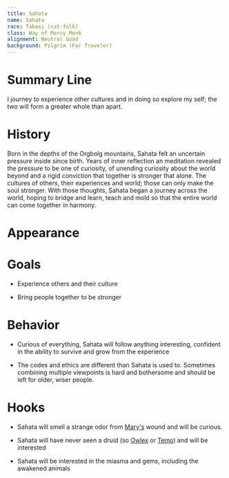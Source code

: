 ```yaml
---
title: Sahata
name: Sahata
race: Tabaxi (cat-folk)
class: Way of Mercy Monk
alignment: Neutral Good
background: Pilgrim (Far Traveler)
---
```



# Summary Line

I journey to experience other cultures and in doing so explore my self; the two will form a greater whole than apart. 

# History

Born in the depths of the Orgbolg mountains, Sahata felt an uncertain pressure inside since birth. Years of inner reflection an meditation revealed the pressure to be one of curiosity, of unending curiosity about the world beyond and a rigid conviction that together is stronger that alone. The cultures of others, their experiences and world; those can only make the soul stronger. With those thoughts, Sahata began a journey across the world, hoping to bridge and learn, teach and mold so that the entire world can come together in harmony.

# Appearance

# Goals

- Experience others and their culture

- Bring people together to be stronger

# Behavior

- Curious of everything, Sahata will follow anything interesting, confident in the ability to survive and grow from the experience

- The codes and ethics are different than Sahata is used to. Sometimes combining multiple viewpoints is hard and bothersome and should be left for older, wiser people.

# Hooks

- Sahata will smell a strange odor from [Mary's](mary-tanner.md) wound and will be curious.

- Sahata will have never seen a druid (so [Owlex](owlex.md) or [Temo](temo.md)) and will be interested

- Sahata will be interested in the miasma and gems, including the awakened animals

<!--  LocalWords:  Orgbolg Tabaxi Sahata
 -->
